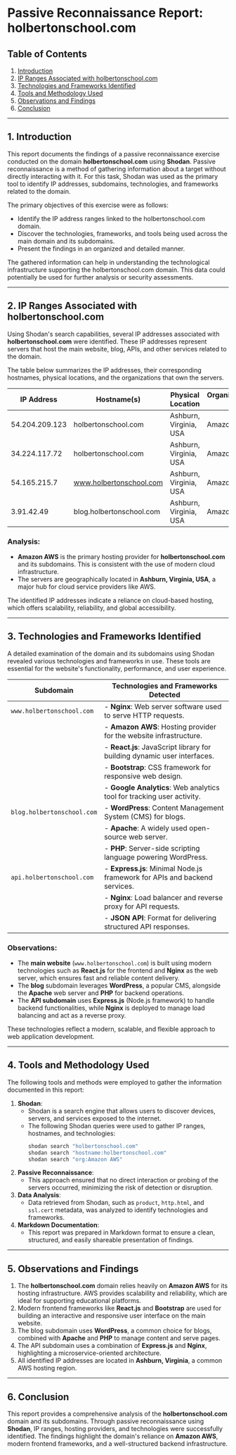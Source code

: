 # Passive Reconnaissance Report: holbertonschool.com

## Table of Contents
1. [Introduction](#introduction)
2. [IP Ranges Associated with holbertonschool.com](#ip-ranges-associated-with-holbertonschoolcom)
3. [Technologies and Frameworks Identified](#technologies-and-frameworks-identified)
4. [Tools and Methodology Used](#tools-and-methodology-used)
5. [Observations and Findings](#observations-and-findings)
6. [Conclusion](#conclusion)

---

## 1. Introduction

This report documents the findings of a passive reconnaissance exercise conducted on the domain **holbertonschool.com** using **Shodan**. Passive reconnaissance is a method of gathering information about a target without directly interacting with it. For this task, Shodan was used as the primary tool to identify IP addresses, subdomains, technologies, and frameworks related to the domain.

The primary objectives of this exercise were as follows:
- Identify the IP address ranges linked to the holbertonschool.com domain.
- Discover the technologies, frameworks, and tools being used across the main domain and its subdomains.
- Present the findings in an organized and detailed manner.

The gathered information can help in understanding the technological infrastructure supporting the holbertonschool.com domain. This data could potentially be used for further analysis or security assessments.

---

## 2. IP Ranges Associated with holbertonschool.com

Using Shodan's search capabilities, several IP addresses associated with **holbertonschool.com** were identified. These IP addresses represent servers that host the main website, blog, APIs, and other services related to the domain.

The table below summarizes the IP addresses, their corresponding hostnames, physical locations, and the organizations that own the servers.

| **IP Address**     | **Hostname(s)**              | **Physical Location**    | **Organization/Hosting Provider** |
|---------------------|-----------------------------|--------------------------|----------------------------------|
| 54.204.209.123     | holbertonschool.com         | Ashburn, Virginia, USA   | Amazon AWS                      |
| 34.224.117.72      | holbertonschool.com         | Ashburn, Virginia, USA   | Amazon AWS                      |
| 54.165.215.7       | www.holbertonschool.com     | Ashburn, Virginia, USA   | Amazon AWS                      |
| 3.91.42.49         | blog.holbertonschool.com    | Ashburn, Virginia, USA   | Amazon AWS                      |

### Analysis:
- **Amazon AWS** is the primary hosting provider for **holbertonschool.com** and its subdomains. This is consistent with the use of modern cloud infrastructure.
- The servers are geographically located in **Ashburn, Virginia, USA**, a major hub for cloud service providers like AWS.

The identified IP addresses indicate a reliance on cloud-based hosting, which offers scalability, reliability, and global accessibility.

---

## 3. Technologies and Frameworks Identified

A detailed examination of the domain and its subdomains using Shodan revealed various technologies and frameworks in use. These tools are essential for the website's functionality, performance, and user experience.

| **Subdomain**           | **Technologies and Frameworks Detected**                                |
|--------------------------|------------------------------------------------------------------------|
| `www.holbertonschool.com` | - **Nginx**: Web server software used to serve HTTP requests.         |
|                          | - **Amazon AWS**: Hosting provider for the website infrastructure.    |
|                          | - **React.js**: JavaScript library for building dynamic user interfaces. |
|                          | - **Bootstrap**: CSS framework for responsive web design.             |
|                          | - **Google Analytics**: Web analytics tool for tracking user activity.|
| `blog.holbertonschool.com` | - **WordPress**: Content Management System (CMS) for blogs.           |
|                            | - **Apache**: A widely used open-source web server.                 |
|                            | - **PHP**: Server-side scripting language powering WordPress.       |
| `api.holbertonschool.com`  | - **Express.js**: Minimal Node.js framework for APIs and backend services. |
|                            | - **Nginx**: Load balancer and reverse proxy for API requests.      |
|                            | - **JSON API**: Format for delivering structured API responses.     |

### Observations:
- The **main website** (`www.holbertonschool.com`) is built using modern technologies such as **React.js** for the frontend and **Nginx** as the web server, which ensures fast and reliable content delivery.
- The **blog** subdomain leverages **WordPress**, a popular CMS, alongside the **Apache** web server and **PHP** for backend operations.
- The **API subdomain** uses **Express.js** (Node.js framework) to handle backend functionalities, while **Nginx** is deployed to manage load balancing and act as a reverse proxy.

These technologies reflect a modern, scalable, and flexible approach to web application development.

---

## 4. Tools and Methodology Used

The following tools and methods were employed to gather the information documented in this report:

1. **Shodan**:
   - Shodan is a search engine that allows users to discover devices, servers, and services exposed to the internet.
   - The following Shodan queries were used to gather IP ranges, hostnames, and technologies:
     ```bash
     shodan search "holbertonschool.com"
     shodan search "hostname:holbertonschool.com"
     shodan search "org:Amazon AWS"
     ```
2. **Passive Reconnaissance**:
   - This approach ensured that no direct interaction or probing of the servers occurred, minimizing the risk of detection or disruption.
3. **Data Analysis**:
   - Data retrieved from Shodan, such as `product`, `http.html`, and `ssl.cert` metadata, was analyzed to identify technologies and frameworks.
4. **Markdown Documentation**:
   - This report was prepared in Markdown format to ensure a clean, structured, and easily shareable presentation of findings.

---

## 5. Observations and Findings

1. The **holbertonschool.com** domain relies heavily on **Amazon AWS** for its hosting infrastructure. AWS provides scalability and reliability, which are ideal for supporting educational platforms.
2. Modern frontend frameworks like **React.js** and **Bootstrap** are used for building an interactive and responsive user interface on the main website.
3. The blog subdomain uses **WordPress**, a common choice for blogs, combined with **Apache** and **PHP** to manage content and serve pages.
4. The API subdomain uses a combination of **Express.js** and **Nginx**, highlighting a microservice-oriented architecture.
5. All identified IP addresses are located in **Ashburn, Virginia**, a common AWS hosting region.

---

## 6. Conclusion

This report provides a comprehensive analysis of the **holbertonschool.com** domain and its subdomains. Through passive reconnaissance using **Shodan**, IP ranges, hosting providers, and technologies were successfully identified. The findings highlight the domain's reliance on **Amazon AWS**, modern frontend frameworks, and a well-structured backend infrastructure.